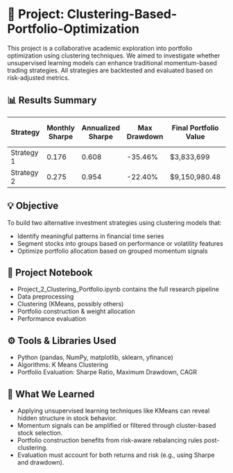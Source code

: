 # 🔴 Project: Clustering-Based-Portfolio-Optimization
This project is a collaborative academic exploration into portfolio optimization using clustering techniques. We aimed to investigate whether unsupervised learning models can enhance traditional momentum-based trading strategies. All strategies are backtested and evaluated based on risk-adjusted metrics.

## 📊 Results Summary
| Strategy   | Monthly Sharpe | Annualized Sharpe | Max Drawdown | Final Portfolio Value | Total Return (%) |
|------------|----------------|-------------------|---------------|------------------------|-------------------|
| Strategy 1 | 0.176          | 0.608             | -35.46%       | $3,833,699             | **+283.37%**      |
| Strategy 2 | 0.275          | 0.954             | -22.40%       | $9,150,980.48          | **+815.10%**      |


## 💡 Objective
To build two alternative investment strategies using clustering models that:
  - Identify meaningful patterns in financial time series
  - Segment stocks into groups based on performance or volatility features
  - Optimize portfolio allocation based on grouped momentum signals

## 📂 Project Notebook
- Project_2_Clustering_Portfolio.ipynb contains the full research pipeline
- Data preprocessing
- Clustering (KMeans, possibly others)
- Portfolio construction & weight allocation
- Performance evaluation

## ⚙️ Tools & Libraries Used
- Python (pandas, NumPy, matplotlib, sklearn, yfinance)
- Algorithms: K Means Clustering
- Portfolio Evaluation: Sharpe Ratio, Maximum Drawdown, CAGR

## 🧠 What We Learned
- Applying unsupervised learning techniques like KMeans can reveal hidden structure in stock behavior.
- Momentum signals can be amplified or filtered through cluster-based stock selection.
- Portfolio construction benefits from risk-aware rebalancing rules post-clustering.
- Evaluation must account for both returns and risk (e.g., using Sharpe and drawdown).
